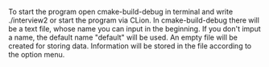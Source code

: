 To start the program open cmake-build-debug in terminal and write ./interview2 or start the program via CLion.
In cmake-build-debug there will be a text file, whose name you can input in the beginning. If you don't imput a name, the default name "default" will be used. An empty file will be created for storing data. Information will be stored in the file according to the option menu.
